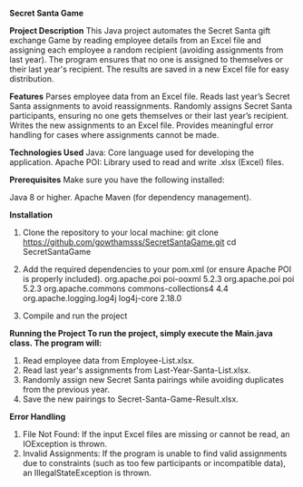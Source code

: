 **Secret Santa Game**

**Project Description**
This Java project automates the Secret Santa gift exchange Game by reading employee details from an Excel file and assigning each employee a random recipient (avoiding assignments from last year). 
The program ensures that no one is assigned to themselves or their last year's recipient. The results are saved in a new Excel file for easy distribution.

**Features**
Parses employee data from an Excel file.
Reads last year’s Secret Santa assignments to avoid reassignments.
Randomly assigns Secret Santa participants, ensuring no one gets themselves or their last year’s recipient.
Writes the new assignments to an Excel file.
Provides meaningful error handling for cases where assignments cannot be made.

**Technologies Used**
Java: Core language used for developing the application.
Apache POI: Library used to read and write .xlsx (Excel) files.

**Prerequisites**
Make sure you have the following installed:

Java 8 or higher.
Apache Maven (for dependency management).


**Installation**
1. Clone the repository to your local machine:
git clone https://github.com/gowthamsss/SecretSantaGame.git
cd SecretSantaGame

2. Add the required dependencies to your pom.xml (or ensure Apache POI is properly included).
       <dependencies>
        <dependency>
            <groupId>org.apache.poi</groupId>
            <artifactId>poi-ooxml</artifactId>
            <version>5.2.3</version>
        </dependency>
        <dependency>
            <groupId>org.apache.poi</groupId>
            <artifactId>poi</artifactId>
            <version>5.2.3</version>
        </dependency>
        <dependency>
            <groupId>org.apache.commons</groupId>
            <artifactId>commons-collections4</artifactId>
            <version>4.4</version>
        </dependency>
        <dependency>
            <groupId>org.apache.logging.log4j</groupId>
            <artifactId>log4j-core</artifactId>
            <version>2.18.0</version> <!-- Ensure this version matches your log4j-api version -->
        </dependency>
    </dependencies>
    
3. Compile and run the project

**Running the Project
To run the project, simply execute the Main.java class. The program will:**

1. Read employee data from Employee-List.xlsx.
2. Read last year's assignments from Last-Year-Santa-List.xlsx.
3. Randomly assign new Secret Santa pairings while avoiding duplicates from the previous year.
4. Save the new pairings to Secret-Santa-Game-Result.xlsx.

**Error Handling**
1. File Not Found: If the input Excel files are missing or cannot be read, an IOException is thrown.
2. Invalid Assignments: If the program is unable to find valid assignments due to constraints (such as too few participants or incompatible data), an IllegalStateException is thrown.

